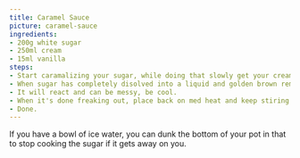 ```yaml
---
title: Caramel Sauce
picture: caramel-sauce
ingredients:
- 200g white sugar
- 250ml cream
- 15ml vanilla
steps:
- Start caramalizing your sugar, while doing that slowly get your cream hot.
- When sugar has completely disolved into a liquid and golden brown remove from heat and pour in warm cream.
- It will react and can be messy, be cool.
- When it's done freaking out, place back on med heat and keep stiring until the sugar has remelted and everything comes together and smooth.
- Done. 
---
```


If you have a bowl of ice water, you can dunk the bottom of your pot in that to stop cooking the sugar if it gets away on you. 